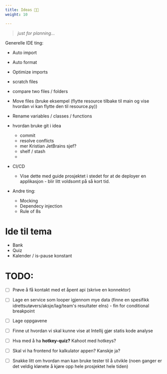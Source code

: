 ```yaml
---
title: Ideas 🧐💭
weight: 10

---
```


> *just for planning...*



Generelle IDE ting:
- Auto import
- Auto format
- Optimize imports
- scratch files
- compare two files / folders 
- Move files (bruke eksempel (flytte resource tilbake til main og vise hvordan vi kan flytte den til resource.py))
- Rename variables / classes / functions

- hvordan bruke git i idea
  - commit
  - resolve conflicts
  - mer Kristian JetBrains sjef? 
  - shelf / stash
  - 

- CI/CD
  - Vise dette med guide prosjektet i stedet for at de deployer en applikasjon - blir litt voldsomt på så kort tid. 

- Andre ting:
  - Mocking
  - Dependecy injection 
  - Rule of 8s


# Ide til tema

- Bank
- Quiz
- Kalender / is-pause konstant


# TODO:
- [ ] Prøve å få kontakt med et åpent api (skrive en konnektor) 
- [ ] Lage en service som looper igjennom mye data (finne en spesifikk idrettsutøvers/aksje/lag/team's resultater 
  elns) -  fin for conditional breakpoint
- [ ] Lage oppgavene
- [ ] Finne ut hvordan vi skal kunne vise at Intellij gjør statis kode analyse 
- [ ] Hva med å ha **hotkey-quiz?** Kahoot med hotkeys? 
- [ ] Skal vi ha frontend for kalkulator appen? Kanskje ja?  
- [ ] Snakke litt om hvordan man kan bruke tester til å utvikle (noen ganger er det veldig klønete å kjøre opp hele 
  prosjektet hele tiden)

